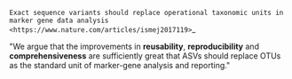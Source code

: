 `Exact sequence variants should replace operational taxonomic units in marker gene data analysis <https://www.nature.com/articles/ismej2017119>`_

"We argue that the improvements in **reusability**, **reproducibility** and **comprehensiveness** are sufficiently great that ASVs should replace OTUs as the standard unit of marker-gene analysis and reporting."
